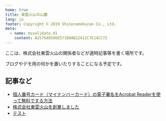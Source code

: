 ```yaml
---
home: true
title: 東雲火山の山麓
lang: ja
footer: Copyright © 2019 Shinonomekazan Co., Ltd.
meta:
  - name: msvalidate.01
    content: A2576A9346E57108AB12412C7E14CC72
---
```


ここは、株式会社東雲火山の関係者などが適時記事等を書く場所です。

ブログやデモ用の何かを置いたりすることになる予定です。

## 記事など

- [個人番号カード（マイナンバーカード）の電子署名をAcrobat Readerを使って無料でする方法](/tips/pdf-sign-by-mynumber-card.html)
- [株式会社東雲火山を創業しました](/sougyou.html)
- [テスト](/test.html)

